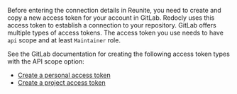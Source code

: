 Before entering the connection details in Reunite, you need to create and copy a new access token for your account in GitLab.
Redocly uses this access token to establish a connection to your repository.
GitLab offers multiple types of access tokens.
The access token you use needs to have `api` scope and at least `Maintainer` role.

See the GitLab documentation for creating the following access token types with the API scope option:

- [Create a personal access token](https://docs.gitlab.com/ee/user/profile/personal_access_tokens.html#create-a-personal-access-token)
- [Create a project access token](https://docs.gitlab.com/ee/user/project/settings/project_access_tokens.html#create-a-project-access-token)
